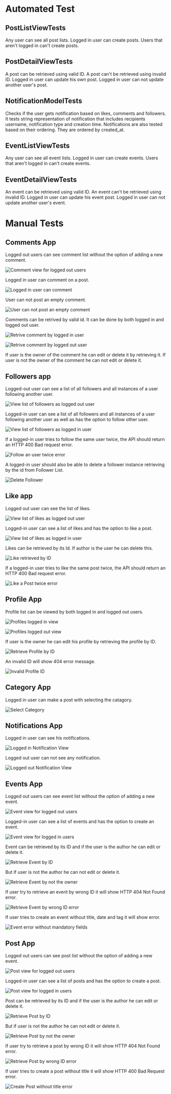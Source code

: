 # Automated Test

## PostListViewTests 

Any user can see all post lists. Logged in user can create posts. Users that aren't logged in can't create posts.

## PostDetailViewTests

A post can be retrieved using valid ID. A post can't be retrieved using invalid ID. Logged in user can update his own post. Logged in user can not update another 
user's post.


## NotificationModelTests

Checks if the user gets notification based on likes, comments and followers. It tests string representation of notification
that includes recipients username, notification type and creation time. Notifications are also tested based on their ordering. They are ordered by
created_at.

## EventListViewTests

Any user can see all event lists. Logged in user can create events. Users that aren't logged in can't create events.

## EventDetailViewTests

An event can be retrieved using valid ID. An event can't be retrieved using invalid ID. Logged in user can update his event post. Logged in user can not update another user's event.


# Manual Tests

## Comments App

Logged out users can see comment list without the option of adding a new comment.

![Comment view for logged out users](docs/readme/images/logoutcomment.png)

Logged in user can comment on a post.

![Logged in user can comment](docs/readme/images/logincratecomment.png)

User can not post an empty comment.

![User can not post an empty comment](docs/readme/images/emptycommentnotvalid.png)

Comments can be retrived by valid id. It can be done by both logged in and logged out user.

![Retrive comment by logged in user](docs/readme/images/retrievecommentloggedin.png)

![Retrive comment by logged out user](docs/readme/images/retrievecommentlogout.png)

If user is the owner of the comment he can edit or delete it by retrieving it. If user is not the owner of the comment he can not edit or delete it.

## Followers app

 Logged-out user can see a list of all followers and all instances of a user following another user. 

 ![View list of followers as logged out user](docs/readme/images/followersloggedout.png)

 Logged-in user can see a list of all followers and all instances of a user following another user as well as has the option to follow other user.

 ![View list of followers as logged in user](docs/readme/images/followersloggedin.png)

 If a logged-in user tries to follow the same user twice, the API should return an HTTP 400 Bad request error.

 ![Follow an user twice error](docs/readme/images/duplicatefollowerror.png)

 A logged-in user should also be able to delete a follower instance retrieving by the id from Follower List.

 ![Delete Follower](docs/readme/images/deletefollower.png)

 ## Like app

Logged out user can see the list of likes.

![View list of likes as logged out user](docs/readme/images/loggedoutlikes.png)

Logged-in user can see a list of likes and  has the option to like a post.

![View list of likes as logged in user](docs/readme/images/likesloggedin.png)

Likes can be retrieved by its Id. If author is the user he can delete this.

![Like retrieved by ID](docs/readme/images/likeretrievedbyId.png)

If a logged-in user tries to like the same post twice, the API should return an HTTP 400 Bad request error.

![Like a Post twice error](docs/readme/images/likingsameposttwiceerror.png)

## Profile App

Profile list can be viewed by both logged in and logged out users.

![Profiles logged in view](docs/readme/images/profilesloggedin.png)

![Profiles logged out view](docs/readme/images/profilesloggedout.png)

If user is the owner he can edit his profile by retrieving the profile by ID.

![Retrieve Profile by ID](docs/readme/images/retrieveprofilebyId.png)

An invalid ID will show 404 error message.

![Invalid Profile ID](docs/readme/images/InvalidIdprofile.png)

## Category App

Logged in user can make a post with selecting the catagory.

![Select Category](docs/readme/images/selectcategory.png)

## Notifications App

Logged in user can see his notifications.

![Logged in Notification View](docs/readme/images/loggedinNotificationview.png)

Logged out user can not see any notification.

![Logged out Notification View](docs/readme/images/loggedoutnotificationview.png)

## Events App

Logged out users can see event list without the option of adding a new event.

![Event view for logged out users](docs/readme/images/loggedouteventview.png)

Logged-in user can see a list of events and  has the option to create an event.

![Event view for logged in users](docs/readme/images/loggedineventview.png)


Event can be retrieved by its ID and if the user is the author he can edit or delete it.

![Retrieve Event by ID](docs/readme/images/eventretrievedbyID.png)

But if user is not the author he can not edit or delete it.

![Retrieve Event by not the owner](docs/readme/images/eventtretrievedbynotowner.png)

If user try to retrieve an event by wrong ID it will show HTTP 404 Not Found error.

![Retrieve Event by wrong ID error](docs/readme/images/wrongIdeventerror.png)

If user tries to create an event without title, date and tag it will show error.

![Event error without mandatory fields](docs/readme/images/eventerrorwithoutmandatoryfields.png)


## Post App

Logged out users can see post list without the option of adding a new event.

![Post view for logged out users](docs/readme/images/loggedoutpostview.png)

Logged-in user can see a list of posts and  has the option to create a post.

![Post view for logged in users](docs/readme/images/loggedinpostview.png)

Post can be retrieved by its ID and if the user is the author he can edit or delete it.

![Retrieve Post by ID](docs/readme/images/retrievepostbyID.png)

But if user is not the author he can not edit or delete it.

![Retrieve Post by not the owner](docs/readme/images/retrievepostbynotauthor.png)

If user try to retrieve a post by wrong ID it will show HTTP 404 Not Found error.

![Retrieve Post by wrong ID error](docs/readme/images/wrongIdPosterror.png)

If user tries to create a post without title it will show HTTP 400 Bad Request error.

![Create Post without title error](docs/readme/images/postwithouttitleerror.png)